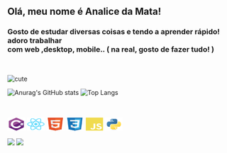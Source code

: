<h2>Olá, meu nome é Analice da Mata!</h2>

  <h3>Gosto de estudar diversas coisas e tendo a aprender rápido! adoro trabalhar<br> com web ,desktop, mobile.. ( na real, gosto de fazer tudo! )</h3>    

  <br>
  
  ![cute](https://github.com/Aninha8925/Aninha8925/assets/142676052/58299ba2-cd7c-4838-855b-4ac2f62734f0)




![Anurag's GitHub stats](https://github-readme-stats.vercel.app/api?username=Aninha8925&show_icons=true&theme=tokyonight&locale=pt-br&langs_count=20) ![Top Langs](https://github-readme-stats.vercel.app/api/top-langs/?username=Aninha8925&layout=compact&theme=tokyonight&locale=pt-br&langs_count=20&card_width=467&card_height=180em)


  <br>
  
<div style="display: inline_block"><br>
  <img align="center" alt="Ana-Csharp" height="30" width="40" src="https://raw.githubusercontent.com/devicons/devicon/master/icons/csharp/csharp-original.svg">
  <img align="center" alt="Ana-React" height="30" width="40" src="https://raw.githubusercontent.com/devicons/devicon/master/icons/react/react-original.svg">
  <img align="center" alt="Ana-HTML" height="30" width="40" src="https://raw.githubusercontent.com/devicons/devicon/master/icons/html5/html5-original.svg">
  <img align="center" alt="Ana-CSS" height="30" width="40" src="https://raw.githubusercontent.com/devicons/devicon/master/icons/css3/css3-original.svg">
  <img align="center" alt="Ana-Js" height="30" width="40" src="https://raw.githubusercontent.com/devicons/devicon/master/icons/javascript/javascript-plain.svg">
  <img align="center" alt="Ana-Python" height="30" width="40" src="https://raw.githubusercontent.com/devicons/devicon/master/icons/python/python-original.svg">    

 


 
</div>

<br>
<a href="https://www.instagram.com/_aninhatdm_/" target="_blank"><img src="https://img.shields.io/badge/-Instagram-%23E4405F?style=for-the-badge&logo=instagram&logoColor=white" target="_blank"></a>
<a href="https://www.linkedin.com/in/analice-da-mata-9a4749285/" target="_blank"><img src="https://img.shields.io/badge/-LinkedIn-%230077B5?style=for-the-badge&logo=linkedin&logoColor=white" target="_blank"></a> 
